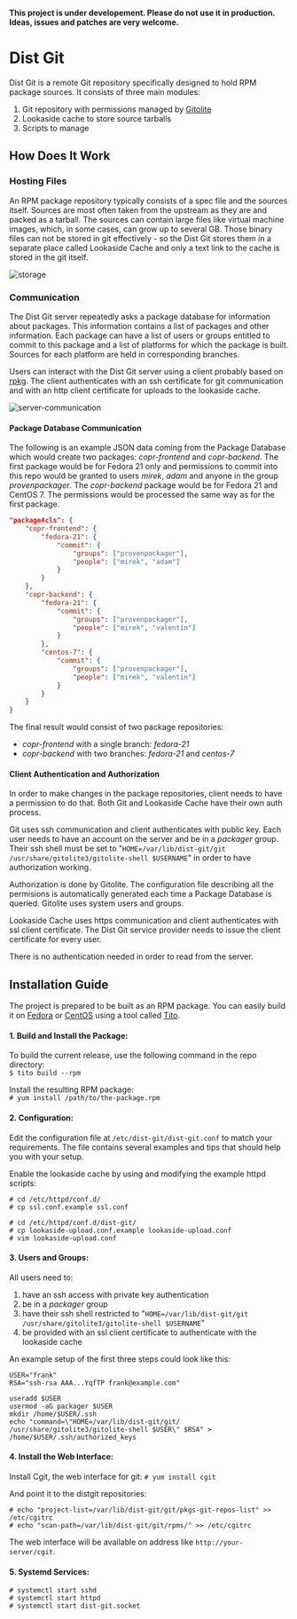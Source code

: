 **This project is under developement. Please do not use it in production. Ideas, issues and patches are very welcome.**

Dist Git
========

Dist Git is a remote Git repository specifically designed to hold RPM package sources. It consists of three main modules:

 1. Git repository with permissions managed by [Gitolite](http://gitolite.com/gitolite/index.html)
 2. Lookaside cache to store source tarballs
 3. Scripts to manage

How Does It Work
----------------

### Hosting Files

An RPM package repository typically consists of a spec file and the sources itself. Sources are most often taken from the upstream as they are and packed as a tarball. The sources can contain large files like virtual machine images, which, in some cases, can grow up to several GB. Those binary files can not be stored in git effectively - so the Dist Git stores them in a separate place called Lookaside Cache and only a text link to the cache is stored in the git itself.

![storage](/images/storage.png)

### Communication

The Dist Git server repeatedly asks a package database for information about packages. This information contains a list of packages and other information. Each package can have a list of users or groups entitled to commit to this package and a list of platforms for which the package is built. Sources for each platform are held in corresponding branches.

Users can interact with the Dist Git server using a client probably based on [rpkg](https://fedorahosted.org/rpkg/). The client authenticates with an ssh certificate for git communication and with an http client certificate for uploads to the lookaside cache.

![server-communication](/images/server-communication.png)

#### Package Database Communication
The following is an example JSON data coming from the Package Database which would create two packages: *copr-frontend* and *copr-backend*. The first package would be for Fedora 21 only and permissions to commit into this repo would be granted to users *mirek*, *adam* and anyone in the group *provenpackager*. The *copr-backend* package would be for Fedora 21 and CentOS 7. The permissions would be processed the same way as for the first package.

```JSON
"packageAcls": {
    "copr-frontend": {
        "fedora-21": {
            "commit": {
                "groups": ["provenpackager"],
                "people": ["mirek", "adam"]
            }
        }
    },
    "copr-backend": {
        "fedora-21": {
            "commit": {
                "groups": ["provenpackager"],
                "people": ["mirek", "valentin"]
            }
        },
        "centos-7": {
            "commit": {
                "groups": ["provenpackager"],
                "people": ["mirek", "valentin"]
            }
        }
    }
}
```

The final result would consist of two package repositories:
- *copr-frontend* with a single branch: *fedora-21*
- *copr-backend* with two branches: *fedora-21* and *centos-7*

#### Client Authentication and Authorization

In order to make changes in the package repositories, client needs to have a permission to do that. Both Git and Lookaside Cache have their own auth process.

Git uses ssh communication and client authenticates with public key. Each user needs to have an account on the server and be in a *packager* group. Their ssh shell must be set to "`HOME=/var/lib/dist-git/git /usr/share/gitolite3/gitolite-shell $USERNAME`" in order to have authorization working.

Authorization is done by Gitolite. The configuration file describing all the permisions is automatically generated each time a Package Database is queried. Gitolite uses system users and groups.

Lookaside Cache uses https communication and client authenticates with ssl client certificate. The Dist Git service provider needs to issue the client certificate for every user.

There is no authentication needed in order to read from the server.


Installation Guide 
-----------------

The project is prepared to be built as an RPM package. You can easily build it on [Fedora](https://getfedora.org/) or [CentOS](https://www.centos.org/) using a tool called [Tito](https://github.com/dgoodwin/tito).

#### 1. Build and Install the Package:

To build the current release, use the following command in the repo directory:  
`$ tito build --rpm`  

Install the resulting RPM package:  
`# yum install /path/to/the-package.rpm`  

#### 2. Configuration:

Edit the configuration file at `/etc/dist-git/dist-git.conf` to match your requirements. The file contains several examples and tips that should help you with your setup.

Enable the lookaside cache by using and modifying the example httpd scripts:
```
# cd /etc/httpd/conf.d/
# cp ssl.conf.example ssl.conf

# cd /etc/httpd/conf.d/dist-git/
# cp lookaside-upload.conf.example lookaside-upload.conf
# vim lookaside-upload.conf
```

#### 3. Users and Groups:

All users need to:
 1. have an ssh access with private key authentication
 2. be in a *packager* group
 3. have their ssh shell restricted to "`HOME=/var/lib/dist-git/git /usr/share/gitolite3/gitolite-shell $USERNAME`"
 4. be provided with an ssl client certificate to authenticate with the lookaside cache

An example setup of the first three steps could look like this:
```
USER="frank"
RSA="ssh-rsa AAA...YqfTP frank@example.com"

useradd $USER
usermod -aG packager $USER
mkdir /home/$USER/.ssh
echo "command=\"HOME=/var/lib/dist-git/git/ /usr/share/gitolite3/gitolite-shell $USER\" $RSA" > /home/$USER/.ssh/authorized_keys
```

#### 4. Install the Web Interface:

Install Cgit, the web interface for git:
`# yum install cgit`  

And point it to the distgit repositories:  
```
# echo "project-list=/var/lib/dist-git/git/pkgs-git-repos-list" >> /etc/cgitrc
# echo "scan-path=/var/lib/dist-git/git/rpms/" >> /etc/cgitrc
```

The web interface will be available on address like `http://your-server/cgit`.

#### 5. Systemd Services:

```
# systemctl start sshd
# systemctl start httpd
# systemctl start dist-git.socket
```
